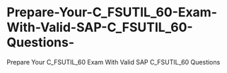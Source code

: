 # Prepare-Your-C_FSUTIL_60-Exam-With-Valid-SAP-C_FSUTIL_60-Questions-
Prepare Your C_FSUTIL_60 Exam With Valid SAP C_FSUTIL_60 Questions

